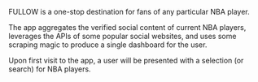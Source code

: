FULLOW is a one-stop destination for fans of any particular NBA player. 

The app aggregates the verified social content of current NBA players, leverages the APIs of some popular social websites, and uses some scraping magic to produce a single dashboard for the user. 

Upon first visit to the app, a user will be presented with a selection (or search) for NBA players. 
